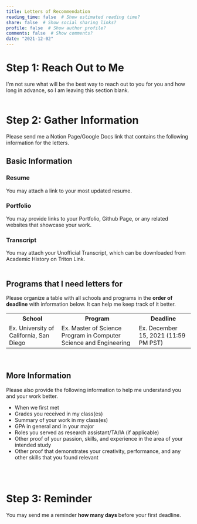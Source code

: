 ```yaml
---
title: Letters of Recommendation
reading_time: false  # Show estimated reading time?
share: false  # Show social sharing links?
profile: false  # Show author profile?
comments: false  # Show comments?
date: "2021-12-02"
---
```


<h1> Step 1: Reach Out to Me </h1>
I'm not sure what will be the best way to reach out to you for you and how long in advance, so I am leaving this section blank. 
<br><br>   


<h1> Step 2: Gather Information </h1>
Please send me a Notion Page/Google Docs link that contains the following information for the letters. 

<h2> Basic Information </h2>
<h3> Resume </h3>
You may attach a link to your most updated resume. 

<h3> Portfolio </h3>
You may provide links to your Portfolio, Github Page, or any related websites that showcase your work.   

<h3> Transcript </h3>
You may attach your Unofficial Transcript, which can be downloaded from Academic History on Triton Link. 
<br><br>

<h2> Programs that I need letters for </h2>
Please organize a table with all schools and programs in the <b>order of deadline</b> with information below. It can help me keep track of it better. 
<table>
  <tr>
    <th>School</th>
    <th>Program</th>
    <th>Deadline</th>

  </tr>
  <tr>
    <td>Ex. University of California, San Diego </td>
    <td>Ex. Master of Science Program in Computer Science and Engineering </td>
    <td>Ex. December 15, 2021 (11:59 PM PST)</td>
  </tr>
</table>
<br>

<h2> More Information </h2>
Please also provide the following information to help me understand you and your work better. 

<ul>
  <li> When we first met </li>
  <li> Grades you received in my class(es) </li>
  <li> Summary of your work in my class(es) </li>
  <li> GPA in general and in your major </li>
  <li> Roles you served as research assistant/TA/IA (if applicable) </li>
  <li> Other proof of your passion, skills, and experience in the area of your intended study </li>
  <li> Other proof that demonstrates your creativity, performance, and any other skills that you found relevant </li>
</ul>
<br><br>


<h1> Step 3: Reminder </h1>
You may send me a reminder <b> how many days </b> before your first deadline. 



